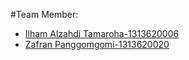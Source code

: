#Team Member:

- [Ilham Alzahdi Tamaroha-1313620006](https://github.com/ilhamalzahdii)
- [Zafran Panggomgomi-1313620020](https://github.com/Austroindo)
